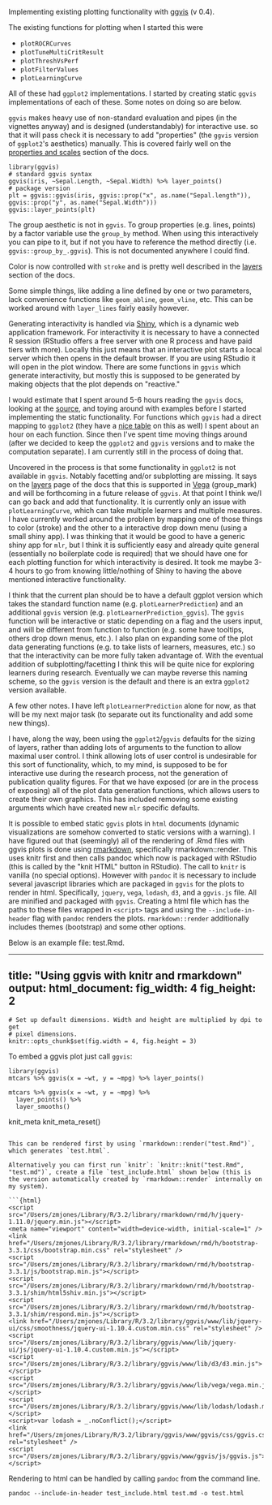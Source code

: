 Implementing existing plotting functionality with [ggvis](http://ggvis.rstudio.com/) (v 0.4). 

The existing functions for plotting when I started this were
- `plotROCRCurves`
- `plotTuneMultiCritResult`
- `plotThreshVsPerf`
- `plotFilterValues`
- `plotLearningCurve`

All of these had `ggplot2` implementations. I started by creating static `ggvis` implementations of each of these. Some notes on doing so are below.

`ggvis` makes heavy use of non-standard evaluation and pipes (in the vignettes anyway) and is designed (understandably) for interactive use. so that it will pass check it is necessary to add "properties" (the `ggvis` version of `ggplot2`'s aesthetics) manually. This is covered fairly well on the [properties and scales](http://ggvis.rstudio.com/properties-scales.html) section of the docs.

```{r}
library(ggvis)
# standard ggvis syntax
ggvis(iris, ~Sepal.Length, ~Sepal.Width) %>% layer_points()
# package version
plt = ggvis::ggvis(iris, ggvis::prop("x", as.name("Sepal.length")), ggvis::prop("y", as.name("Sepal.Width")))
ggvis::layer_points(plt)
```
The group aesthetic is not in `ggvis`. To group properties (e.g. lines, points) by a factor variable use the `group_by` method. When using this interactively you can pipe to it, but if not you have to reference the method directly (i.e. `ggvis::group_by_.ggvis`). This is not documented anywhere I could find.

Color is now controlled with `stroke` and is pretty well described in the [layers](http://ggvis.rstudio.com/layers.html) section of the docs.

Some simple things, like adding a line defined by one or two parameters, lack convenience functions like `geom_abline`, `geom_vline`, etc. This can be worked around with `layer_lines` fairly easily however.

Generating interactivity is handled via [Shiny](http://shiny.rstudio.com/), which is a dynamic web application framework. For interactivity it is necessary to have a connected R session (RStudio offers a free server with one R process and have paid tiers with more). Locally this just means that an interactive plot starts a local server which then opens in the default browser. If you are using RStudio it will open in the plot window. There are some functions in `ggvis` which generate interactivity, but mostly this is supposed to be generated by making objects that the plot depends on "reactive."

I would estimate that I spent around 5-6 hours reading the `ggvis` docs, looking at the [source](https://github.com/rstudio/ggvis/), and toying around with examples before I started implementing the static functionality. For functions which `ggvis` had a direct mapping to `ggplot2` (they have a [nice table](http://ggvis.rstudio.com/ggplot2.html) on this as well) I spent about an hour on each function. Since then I've spent time moving things around (after we decided to keep the `ggplot2` and `ggvis` versions and to make the computation separate). I am currently still in the process of doing that.

Uncovered in the process is that some functionality in `ggplot2` is not available in `ggvis`. Notably facetting and/or subplotting are missing. It says on the [layers](http://ggvis.rstudio.com/layers.html) page of the docs that this is supported in [Vega](https://trifacta.github.io/vega/) (group_mark) and will be forthcoming in a future release of `ggvis`. At that point I think we/I can go back and add that functionality. It is currently only an issue with `plotLearningCurve`, which can take multiple learners and multiple measures. I have currently worked around the problem by mapping one of those things to color (stroke) and the other to a interactive drop down menu (using a small shiny app). I was thinking that it would be good to have a generic shiny app for `mlr`, but I think it is sufficiently easy and already quite general (essentially no boilerplate code is required) that we should have one for each plotting function for which interactivity is desired. It took me maybe 3-4 hours to go from knowing little/nothing of Shiny to having the above mentioned interactive functionality.

I think that the current plan should be to have a default ggplot version which takes the standard function name (e.g. `plotLearnerPrediction`) and an additional `ggvis` version (e.g. `plotLearnerPrediction_ggvis`). The `ggvis` function will be interactive or static depending on a flag and the users input, and will be different from function to function (e.g. some have tooltips, others drop down menus, etc.). I also plan on expanding some of the plot data generating functions (e.g. to take lists of learners, measures, etc.) so that the interactivity can be more fully taken advantage of. With the eventual addition of subplotting/facetting I think this will be quite nice for exploring learners during research. Eventually we can maybe reverse this naming scheme, so the `ggvis` version is the default and there is an extra `ggplot2` version available.

A few other notes. I have left `plotLearnerPrediction` alone for now, as that will be my next major task (to separate out its functionality and add some new things).

I have, along the way, been using the `ggplot2`/`ggvis` defaults for the sizing of layers, rather than adding lots of arguments to the function to allow maximal user control. I think allowing lots of user control is undesirable for this sort of functionality, which, to my mind, is supposed to be for interactive use during the research process, not the generation of publication quality figures. For that we have exposed (or are in the process of exposing) all of the plot data generation functions, which allows users to create their own graphics. This has included removing some existing arguments which have created new `mlr` specific defaults.

It is possible to embed static `ggvis` plots in `html` documents (dynamic visualizations are somehow converted to static versions with a warning). I have figured out that (seemingly) all of the rendering of .Rmd files with ggvis plots is done using [rmarkdown](https://github.com/rstudio/rmarkdown), specifically rmarkdown::render. This uses knitr first and then calls pandoc which now is packaged with RStudio (this is called by the "knit HTML" button in RStudio). The call to `knitr` is vanilla (no special options). However with `pandoc` it is necessary to include several javascript libraries which are packaged in `ggvis` for the plots to render in html. Specifically, `jquery`, `vega`, `lodash`, `d3`, and a `ggvis.js` file. All are minified and packaged with `ggvis`. Creating a html file which has the paths to these files wrapped in `<script>` tags and using the `--include-in-header` flag with `pandoc` renders the plots. `rmarkdown::render` additionally includes themes (bootstrap) and some other options.

Below is an example file: test.Rmd.

---
title: "Using ggvis with knitr and rmarkdown"
output:
  html_document:
    fig_width: 4
    fig_height: 2
---

```{r echo=FALSE}
# Set up default dimensions. Width and height are multiplied by dpi to get
# pixel dimensions.
knitr::opts_chunk$set(fig.width = 4, fig.height = 3)
```

To embed a ggvis plot just call `ggvis`:

```{r, message = FALSE}
library(ggvis)
mtcars %>% ggvis(x = ~wt, y = ~mpg) %>% layer_points()
```


```{r, fig.width = 8, fig.height = 6}
mtcars %>% ggvis(x = ~wt, y = ~mpg) %>%
  layer_points() %>%
  layer_smooths()
```
knit_meta
knit_meta_reset()
```

This can be rendered first by using `rmarkdown::render("test.Rmd")`, which generates `test.html`.

Alternatively you can first run `knitr`: `knitr::knit("test.Rmd", "test.md")`, create a file `test_include.html` shown below (this is the version automatically created by `rmarkdown::render` internally on my system).

```{html}
<script src="/Users/zmjones/Library/R/3.2/library/rmarkdown/rmd/h/jquery-1.11.0/jquery.min.js"></script>
<meta name="viewport" content="width=device-width, initial-scale=1" />
<link href="/Users/zmjones/Library/R/3.2/library/rmarkdown/rmd/h/bootstrap-3.3.1/css/bootstrap.min.css" rel="stylesheet" />
<script src="/Users/zmjones/Library/R/3.2/library/rmarkdown/rmd/h/bootstrap-3.3.1/js/bootstrap.min.js"></script>
<script src="/Users/zmjones/Library/R/3.2/library/rmarkdown/rmd/h/bootstrap-3.3.1/shim/html5shiv.min.js"></script>
<script src="/Users/zmjones/Library/R/3.2/library/rmarkdown/rmd/h/bootstrap-3.3.1/shim/respond.min.js"></script>
<link href="/Users/zmjones/Library/R/3.2/library/ggvis/www/lib/jquery-ui/css/smoothness/jquery-ui-1.10.4.custom.min.css" rel="stylesheet" />
<script src="/Users/zmjones/Library/R/3.2/library/ggvis/www/lib/jquery-ui/js/jquery-ui-1.10.4.custom.min.js"></script>
<script src="/Users/zmjones/Library/R/3.2/library/ggvis/www/lib/d3/d3.min.js"></script>
<script src="/Users/zmjones/Library/R/3.2/library/ggvis/www/lib/vega/vega.min.js"></script>
<script src="/Users/zmjones/Library/R/3.2/library/ggvis/www/lib/lodash/lodash.min.js"></script>
<script>var lodash = _.noConflict();</script>
<link href="/Users/zmjones/Library/R/3.2/library/ggvis/www/ggvis/css/ggvis.css" rel="stylesheet" />
<script src="/Users/zmjones/Library/R/3.2/library/ggvis/www/ggvis/js/ggvis.js"></script>
```

Rendering to html can be handled by calling `pandoc` from the command line.

`pandoc --include-in-header test_include.html test.md -o test.html`
